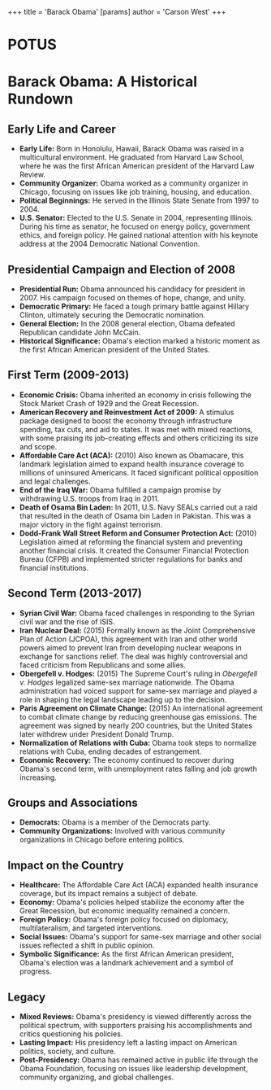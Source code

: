 +++
 title = 'Barack Obama'
[params]
	author = 'Carson West'
+++
# POTUS
# Barack Obama: A Historical Rundown

## Early Life and Career

*   **Early Life:** Born in Honolulu, Hawaii, Barack Obama was raised in a multicultural environment. He graduated from Harvard Law School, where he was the first African American president of the Harvard Law Review.
*   **Community Organizer:** Obama worked as a community organizer in Chicago, focusing on issues like job training, housing, and education.
*   **Political Beginnings:** He served in the Illinois State Senate from 1997 to 2004.
*   **U.S. Senator:** Elected to the U.S. Senate in 2004, representing Illinois. During his time as senator, he focused on energy policy, government ethics, and foreign policy. He gained national attention with his keynote address at the 2004 Democratic National Convention.

## Presidential Campaign and Election of 2008

*   **Presidential Run:** Obama announced his candidacy for president in 2007. His campaign focused on themes of hope, change, and unity.
*   **Democratic Primary:** He faced a tough primary battle against Hillary Clinton, ultimately securing the Democratic nomination.
*   **General Election:** In the 2008 general election, Obama defeated Republican candidate John McCain.
*   **Historical Significance:** Obama's election marked a historic moment as the first African American president of the United States.

## First Term (2009-2013)

*   **Economic Crisis:** Obama inherited an economy in crisis following the Stock Market Crash of 1929 and the Great Recession.
*   **American Recovery and Reinvestment Act of 2009:** A stimulus package designed to boost the economy through infrastructure spending, tax cuts, and aid to states. It was met with mixed reactions, with some praising its job-creating effects and others criticizing its size and scope.
*   **Affordable Care Act (ACA):** (2010) Also known as Obamacare, this landmark legislation aimed to expand health insurance coverage to millions of uninsured Americans. It faced significant political opposition and legal challenges.
*   **End of the Iraq War:** Obama fulfilled a campaign promise by withdrawing U.S. troops from Iraq in 2011.
*   **Death of Osama Bin Laden:** In 2011, U.S. Navy SEALs carried out a raid that resulted in the death of Osama bin Laden in Pakistan. This was a major victory in the fight against terrorism.
*   **Dodd-Frank Wall Street Reform and Consumer Protection Act:** (2010) Legislation aimed at reforming the financial system and preventing another financial crisis. It created the Consumer Financial Protection Bureau (CFPB) and implemented stricter regulations for banks and financial institutions.

## Second Term (2013-2017)

*   **Syrian Civil War:** Obama faced challenges in responding to the Syrian civil war and the rise of ISIS.
*   **Iran Nuclear Deal:** (2015) Formally known as the Joint Comprehensive Plan of Action (JCPOA), this agreement with Iran and other world powers aimed to prevent Iran from developing nuclear weapons in exchange for sanctions relief. The deal was highly controversial and faced criticism from Republicans and some allies.
*   **Obergefell v. Hodges:** (2015) The Supreme Court's ruling in *Obergefell v. Hodges* legalized same-sex marriage nationwide. The Obama administration had voiced support for same-sex marriage and played a role in shaping the legal landscape leading up to the decision.
*   **Paris Agreement on Climate Change:** (2015) An international agreement to combat climate change by reducing greenhouse gas emissions. The agreement was signed by nearly 200 countries, but the United States later withdrew under President Donald Trump.
*   **Normalization of Relations with Cuba:** Obama took steps to normalize relations with Cuba, ending decades of estrangement.
*   **Economic Recovery:** The economy continued to recover during Obama's second term, with unemployment rates falling and job growth increasing.

## Groups and Associations

*   **Democrats:** Obama is a member of the Democrats party.
*   **Community Organizations:** Involved with various community organizations in Chicago before entering politics.

## Impact on the Country

*   **Healthcare:** The Affordable Care Act (ACA) expanded health insurance coverage, but its impact remains a subject of debate.
*   **Economy:** Obama's policies helped stabilize the economy after the Great Recession, but economic inequality remained a concern.
*   **Foreign Policy:** Obama's foreign policy focused on diplomacy, multilateralism, and targeted interventions.
*   **Social Issues:** Obama's support for same-sex marriage and other social issues reflected a shift in public opinion.
*   **Symbolic Significance:** As the first African American president, Obama's election was a landmark achievement and a symbol of progress.

## Legacy

*   **Mixed Reviews:** Obama's presidency is viewed differently across the political spectrum, with supporters praising his accomplishments and critics questioning his policies.
*   **Lasting Impact:** His presidency left a lasting impact on American politics, society, and culture.
*   **Post-Presidency:** Obama has remained active in public life through the Obama Foundation, focusing on issues like leadership development, community organizing, and global challenges.

